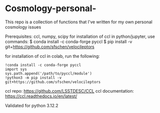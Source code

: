 # Cosmology-personal-
This repo is a collection of functions that I've written for my own personal cosmology issues

Prerequisites: ccl, numpy, scipy
for installation of ccl in python/jupyter, use commands:
$ conda install -c conda-forge pyccl
$ pip install -v git+https://github.com/sfschen/velocileptors

for installation of ccl in colab, run the following:
```
!conda install -c conda-forge pyccl
import sys
sys.path.append('/path/to/pyccl/module')
!python3 -m pip install -v git+https://github.com/sfschen/velocileptors
```
ccl repo: https://github.com/LSSTDESC/CCL
ccl documentation: https://ccl.readthedocs.io/en/latest/

Validated for python 3.12.2